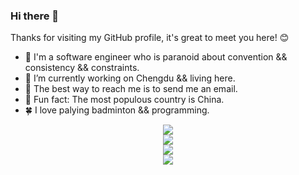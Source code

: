 ### Hi there 👋

Thanks for visiting my GitHub profile, it's great to meet you here! 😊

- :telescope: I'm a software engineer who is paranoid about convention && consistency && constraints.
- :ferris_wheel: I’m currently working on Chengdu && living here.
- :love_letter: The best way to reach me is to send me an email.
- :wedding: Fun fact: The most populous country is China.
- :four_leaf_clover: I love palying badminton && programming.

[//]: # (添加仓库统计数据)
<div align="center"><img src="https://github-readme-stats.vercel.app/api?username=zjzjzjzj1874&show_icons=true&theme=tokyonight" /></div>

[//]: # (语言统计)
<div align="center"><img src="https://github-readme-stats.vercel.app/api/top-langs?username=zjzjzjzj1874&show_icons=true&theme=tokyonight" /></div>

[//]: # (Github连续打卡)
<div align="center"><img src="https://github-readme-streak-stats.herokuapp.com/?user=zjzjzjzj1874&show_icons=true&theme=tokyonight" /></div>

[//]: # (Github活动统计图)
<div align="center"><img src="https://github-readme-activity-graph.vercel.app/graph?username=zjzjzjzj1874&show_icons=true&theme=xcode" /></div>

<!--
**zjzjzjzj1874/zjzjzjzj1874** is a ✨ _special_ ✨ repository because its `README.md` (this file) appears on your GitHub profile.

Here are some ideas to get you started:

- 🔭 I’m currently working on ...
- 🌱 I’m currently learning ...
- 👯 I’m looking to collaborate on ...
- 🤔 I’m looking for help with ...
- 💬 Ask me about ...
- 📫 How to reach me: ...
- 😄 Pronouns: ...
- ⚡ Fun fact: ...
-->
